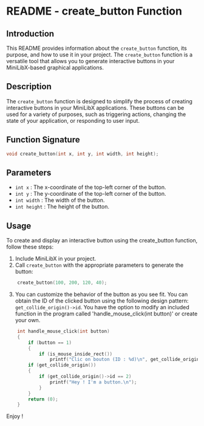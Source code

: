 # README - create_button Function

## Introduction
This README provides information about the `create_button` function, its purpose, and how to use it in your project. The `create_button` function is a versatile tool that allows you to generate interactive buttons in your MiniLibX-based graphical applications.

## Description
The `create_button` function is designed to simplify the process of creating interactive buttons in your MiniLibX applications. These buttons can be used for a variety of purposes, such as triggering actions, changing the state of your application, or responding to user input.

## Function Signature
```c
void create_button(int x, int y, int width, int height);
```

## Parameters

- `int x` : The x-coordinate of the top-left corner of the button.
- `int y` : The y-coordinate of the top-left corner of the button.
- `int width` : The width of the button.
- `int height` : The height of the button.

## Usage

To create and display an interactive button using the create_button function, follow these steps:

1. Include MiniLibX in your project.
2. Call `create_button` with the appropriate parameters to generate the button:

```c
	create_button(100, 200, 120, 40);
```

3. You can customize the behavior of the button as you see fit. You can obtain the ID of the clicked button using the following design pattern: `get_collide_origin()->id`. You have the option to modify an included function in the program called 'handle_mouse_click(int button)' or create your own.


```c
	int	handle_mouse_click(int button)
	{
		if (button == 1)
		{
			if (is_mouse_inside_rect())
				printf("Clic on bouton (ID : %d)\n", get_collide_origin()->id);
		if (get_collide_origin())
		{
			if (get_collide_origin()->id == 2)
				printf("Hey ! I'm a button.\n");
			}
		}
		return (0);
	}
```

Enjoy !
